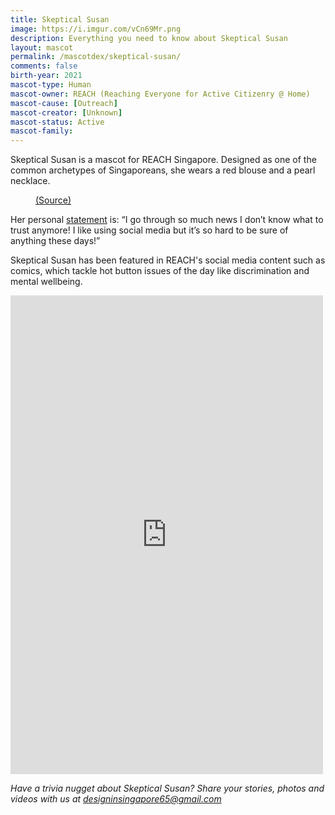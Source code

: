 ```yaml
---
title: Skeptical Susan
image: https://i.imgur.com/vCn69Mr.png
description: Everything you need to know about Skeptical Susan
layout: mascot
permalink: /mascotdex/skeptical-susan/
comments: false
birth-year: 2021
mascot-type: Human
mascot-owner: REACH (Reaching Everyone for Active Citizenry @ Home)
mascot-cause: [Outreach]
mascot-creator: [Unknown]
mascot-status: Active
mascot-family:
---
```


Skeptical Susan is a mascot for REACH Singapore. Designed as one of the common archetypes of Singaporeans, she wears a red blouse and a pearl necklace.

<figure>
<img src="https://i.imgur.com/0ryRU0h.jpg" alt="">
<figcaption><a href="https://www.facebook.com/photo/?fbid=10158159426262227&set=a.10152195790707227" target="_blank">(Source)</a></figcaption>
</figure>


Her personal <a href="https://www.reach.gov.sg/who-we-are/reach-characters">statement</a> is: “I go through so much news I don’t know what to trust anymore! I like using social media but it’s so hard to be sure of anything these days!”

Skeptical Susan has been featured in REACH's social media content such as comics, which tackle hot button issues of the day like discrimination and mental wellbeing.

<div class="fb-post-container">
<iframe src="https://www.facebook.com/plugins/post.php?href=https%3A%2F%2Fwww.facebook.com%2FREACHSingapore%2Fposts%2Fpfbid0Lz9SnjDAYTnGw4g3eERojbKxGJgRjBVPB5C3VS6g8kCw1tpRMYxEhtUYAhC5ZUVtl&show_text=true&width=500" width="500" height="766" style="border:none;overflow:hidden" scrolling="no" frameborder="0" allowfullscreen="true" allow="autoplay; clipboard-write; encrypted-media; picture-in-picture; web-share"></iframe>
</div>

<i>Have a trivia nugget about Skeptical Susan? Share your stories, photos and videos with us at designinsingapore65@gmail.com</i>
